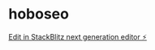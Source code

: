 # hoboseo

[Edit in StackBlitz next generation editor ⚡️](https://stackblitz.com/~/github.com/gregorydelacruz/hoboseo)